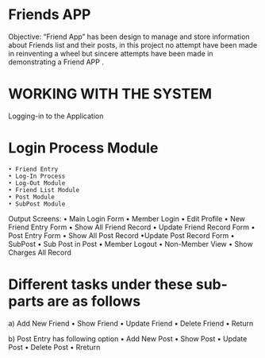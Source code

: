 # Friends APP
Objective: “Friend App” has been design to manage and store information about Friends list and their posts, in this project no attempt have been made in reinventing a wheel but sincere attempts have been made in demonstrating a Friend APP .

# WORKING WITH THE SYSTEM
Logging-in to the Application


# Login Process Module
    • Friend Entry
    • Log-In Process
    • Log-Out Module
    • Friend List Module
    • Post Module
    • SubPost Module


Output Screens: • Main Login Form • Member Login • Edit Profile • New Friend Entry Form • Show All Friend Record • Update Friend Record Form • Post Entry Form • Show All Post Record •Update Post Record Form  • SubPost • Sub Post in Post • Member Logout • Non-Member View • Show Charges All Record

# Different tasks under these sub-parts are as follows
a) Add New Friend
    • Show Friend
    • Update Friend
    • Delete Friend
    • Return

b) Post Entry has following option
    • Add New Post
    • Show Post
    • Update Post
    • Delete Post
    • Rreturn
